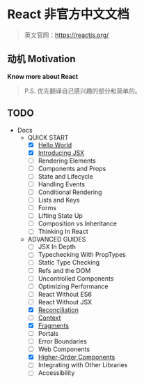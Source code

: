 # React 非官方中文文档
> 英文官网：<https://reactjs.org/>

## 动机 Motivation
**Know more about React**

> P.S. 优先翻译自己感兴趣的部分和简单的。

## TODO
- Docs
  - QUICK START
    - [x] [Hello World](/content/docs/hello-world.md)
    - [x] [Introducing JSX](/content/docs/introducing-jsx.md)
    - [ ] Rendering Elements
    - [ ] Components and Props
    - [ ] State and Lifecycle
    - [ ] Handling Events
    - [ ] Conditional Rendering
    - [ ] Lists and Keys
    - [ ] Forms
    - [ ] Lifting State Up
    - [ ] Composition vs Inheritance
    - [ ] Thinking In React
  - ADVANCED GUIDES
    - [ ] JSX In Depth
    - [ ] Typechecking With PropTypes
    - [ ] Static Type Checking
    - [ ] Refs and the DOM
    - [ ] Uncontrolled Components
    - [ ] Optimizing Performance
    - [ ] React Without ES6
    - [ ] React Without JSX
    - [x] [Reconciliation](/content/docs/reconciliation.md)
    - [ ] [Context](/content/docs/context.md)
    - [x] [Fragments](/content/docs/fragments.md)
    - [ ] Portals
    - [ ] Error Boundaries
    - [ ] Web Components
    - [x] [Higher-Order Components](/content/docs/higher-order-components.md)
    - [ ] Integrating with Other Libraries
    - [ ] Accessibility